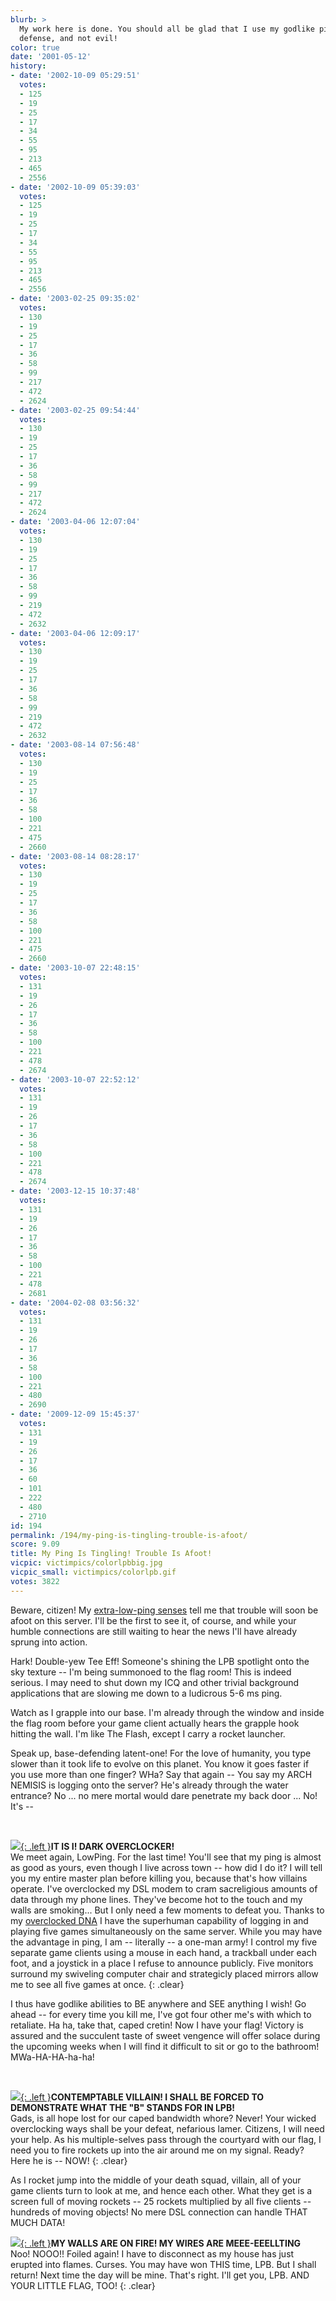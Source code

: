 ```yaml
---
blurb: >
  My work here is done. You should all be glad that I use my godlike ping for base
  defense, and not evil!
color: true
date: '2001-05-12'
history:
- date: '2002-10-09 05:29:51'
  votes:
  - 125
  - 19
  - 25
  - 17
  - 34
  - 55
  - 95
  - 213
  - 465
  - 2556
- date: '2002-10-09 05:39:03'
  votes:
  - 125
  - 19
  - 25
  - 17
  - 34
  - 55
  - 95
  - 213
  - 465
  - 2556
- date: '2003-02-25 09:35:02'
  votes:
  - 130
  - 19
  - 25
  - 17
  - 36
  - 58
  - 99
  - 217
  - 472
  - 2624
- date: '2003-02-25 09:54:44'
  votes:
  - 130
  - 19
  - 25
  - 17
  - 36
  - 58
  - 99
  - 217
  - 472
  - 2624
- date: '2003-04-06 12:07:04'
  votes:
  - 130
  - 19
  - 25
  - 17
  - 36
  - 58
  - 99
  - 219
  - 472
  - 2632
- date: '2003-04-06 12:09:17'
  votes:
  - 130
  - 19
  - 25
  - 17
  - 36
  - 58
  - 99
  - 219
  - 472
  - 2632
- date: '2003-08-14 07:56:48'
  votes:
  - 130
  - 19
  - 25
  - 17
  - 36
  - 58
  - 100
  - 221
  - 475
  - 2660
- date: '2003-08-14 08:28:17'
  votes:
  - 130
  - 19
  - 25
  - 17
  - 36
  - 58
  - 100
  - 221
  - 475
  - 2660
- date: '2003-10-07 22:48:15'
  votes:
  - 131
  - 19
  - 26
  - 17
  - 36
  - 58
  - 100
  - 221
  - 478
  - 2674
- date: '2003-10-07 22:52:12'
  votes:
  - 131
  - 19
  - 26
  - 17
  - 36
  - 58
  - 100
  - 221
  - 478
  - 2674
- date: '2003-12-15 10:37:48'
  votes:
  - 131
  - 19
  - 26
  - 17
  - 36
  - 58
  - 100
  - 221
  - 478
  - 2681
- date: '2004-02-08 03:56:32'
  votes:
  - 131
  - 19
  - 26
  - 17
  - 36
  - 58
  - 100
  - 221
  - 480
  - 2690
- date: '2009-12-09 15:45:37'
  votes:
  - 131
  - 19
  - 26
  - 17
  - 36
  - 60
  - 101
  - 222
  - 480
  - 2710
id: 194
permalink: /194/my-ping-is-tingling-trouble-is-afoot/
score: 9.09
title: My Ping Is Tingling! Trouble Is Afoot!
vicpic: victimpics/colorlpbbig.jpg
vicpic_small: victimpics/colorlpb.gif
votes: 3822
---
```


Beware, citizen! My [extra-low-ping senses](%ARTICLE[186]%) tell me
that trouble will soon be afoot on this server. I'll be the first to see
it, of course, and while your humble connections are still waiting to
hear the news I'll have already sprung into action.

Hark! Double-yew Tee Eff! Someone's shining the LPB spotlight onto the
sky texture -- I'm being summonoed to the flag room! This is indeed
serious. I may need to shut down my ICQ and other trivial background
applications that are slowing me down to a ludicrous 5-6 ms ping.

Watch as I grapple into our base. I'm already through the window and
inside the flag room before your game client actually hears the grapple
hook hitting the wall. I'm like The Flash, except I carry a rocket
launcher.

Speak up, base-defending latent-one! For the love of humanity, you type
slower than it took life to evolve on this planet. You know it goes
faster if you use more than one finger? WHa? Say that again -- You say
my ARCH NEMISIS is logging onto the server? He's already through the
water entrance? No ... no mere mortal would dare penetrate my back door
... No! It's --

&nbsp;

[![](img/victimpics/colorappliances.gif){: .left }](%ARTICLE[34]%)**IT IS I!
DARK OVERCLOCKER!**  
 We meet again, LowPing. For the last time! You'll see that my ping is
almost as good as yours, even though I live across town -- how did I do
it? I will tell you my entire master plan before killing you, because
that's how villains operate. I've overclocked my DSL modem to cram
sacreligious amounts of data through my phone lines. They've become hot
to the touch and my walls are smoking... But I only need a few moments
to defeat you. Thanks to my [overclocked DNA](%ARTICLE[13]%) I have
the superhuman capability of logging in and playing five games
simultaneously on the same server. While you may have the advantage in
ping, I am -- literally -- a one-man army! I control my five separate
game clients using a mouse in each hand, a trackball under each foot,
and a joystick in a place I refuse to announce publicly. Five monitors
surround my swiveling computer chair and strategicly placed mirrors
allow me to see all five games at once.
{: .clear}

I thus have godlike abilities to BE anywhere and SEE anything I wish! Go
ahead -- for every time you kill me, I've got four other me's with which
to retaliate. Ha ha, take that, caped cretin! Now I have your flag!
Victory is assured and the succulent taste of sweet vengence will offer
solace during the upcoming weeks when I will find it difficult to sit or
go to the bathroom! MWa-HA-HA-ha-ha!

&nbsp;

[![](img/victimpics/colorlpb.gif){: .left }](%ARTICLE[186]%)**CONTEMPTABLE
VILLAIN! I SHALL BE FORCED TO DEMONSTRATE WHAT THE "B" STANDS FOR IN
LPB!**  
 Gads, is all hope lost for our caped bandwidth whore? Never! Your
wicked overclocking ways shall be your defeat, nefarious lamer.
Citizens, I will need your help. As his multiple-selves pass through the
courtyard with our flag, I need you to fire rockets up into the air
around me on my signal. Ready? Here he is -- NOW!
{: .clear}

As I rocket jump into the middle of your death squad, villain, all of
your game clients turn to look at me, and hence each other. What they
get is a screen full of moving rockets -- 25 rockets multiplied by all
five clients -- hundreds of moving objects! No mere DSL connection can
handle THAT MUCH DATA!

[![](img/victimpics/colorappliances.gif){: .left }](%ARTICLE[34]%)**MY WALLS
ARE ON FIRE! MY WIRES ARE MEEE-EEELLTING**  
 Noo! NOOO!! Foiled again! I have to disconnect as my house has just
erupted into flames. Curses. You may have won THIS time, LPB. But I
shall return! Next time the day will be mine. That's right. I'll get
you, LPB. AND YOUR LITTLE FLAG, TOO!
{: .clear}
